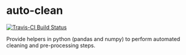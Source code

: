
# auto-clean
[![Travis-CI Build Status](https://travis-ci.org/ericfourrier/auto-clean.svg?branch=develop)](https://travis-ci.org/ericfourrier/auto-clean)  

Provide helpers in python (pandas and numpy) to perform automated cleaning and pre-processing steps.
